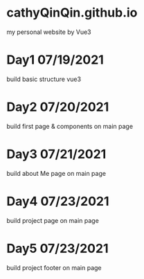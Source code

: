# cathyQinQin.github.io
my personal website by Vue3
# Day1 07/19/2021
build basic structure vue3
# Day2 07/20/2021
build first page & components on main page
# Day3 07/21/2021
build about Me page on main page
# Day4 07/23/2021
build project page on main page
# Day5 07/23/2021
build project footer on main page
